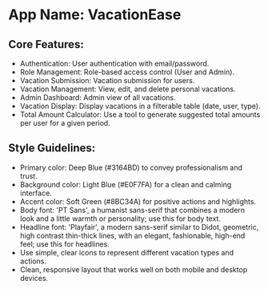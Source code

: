 # **App Name**: VacationEase

## Core Features:

- Authentication: User authentication with email/password.
- Role Management: Role-based access control (User and Admin).
- Vacation Submission: Vacation submission for users.
- Vacation Management: View, edit, and delete personal vacations.
- Admin Dashboard: Admin view of all vacations.
- Vacation Display: Display vacations in a filterable table (date, user, type).
- Total Amount Calculator: Use a tool to generate suggested total amounts per user for a given period.

## Style Guidelines:

- Primary color: Deep Blue (#3164BD) to convey professionalism and trust.
- Background color: Light Blue (#E0F7FA) for a clean and calming interface.
- Accent color: Soft Green (#8BC34A) for positive actions and highlights.
- Body font: 'PT Sans', a humanist sans-serif that combines a modern look and a little warmth or personality; use this for body text.
- Headline font: 'Playfair', a modern sans-serif similar to Didot, geometric, high contrast thin-thick lines, with an elegant, fashionable, high-end feel; use this for headlines. 
- Use simple, clear icons to represent different vacation types and actions.
- Clean, responsive layout that works well on both mobile and desktop devices.